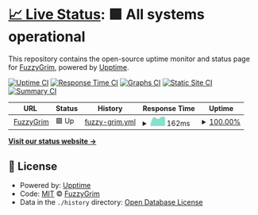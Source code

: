 # [📈 Live Status](https://FuzzyGrim.github.io/uptime-monitor): <!--live status--> **🟩 All systems operational**

This repository contains the open-source uptime monitor and status page for [FuzzyGrim](https://FuzzyGrim.github.io/uptime-monitor), powered by [Upptime](https://github.com/upptime/upptime).

[![Uptime CI](https://github.com/FuzzyGrim/uptime-monitor/workflows/Uptime%20CI/badge.svg)](https://github.com/FuzzyGrim/uptime-monitor/actions?query=workflow%3A%22Uptime+CI%22)
[![Response Time CI](https://github.com/FuzzyGrim/uptime-monitor/workflows/Response%20Time%20CI/badge.svg)](https://github.com/FuzzyGrim/uptime-monitor/actions?query=workflow%3A%22Response+Time+CI%22)
[![Graphs CI](https://github.com/FuzzyGrim/uptime-monitor/workflows/Graphs%20CI/badge.svg)](https://github.com/FuzzyGrim/uptime-monitor/actions?query=workflow%3A%22Graphs+CI%22)
[![Static Site CI](https://github.com/FuzzyGrim/uptime-monitor/workflows/Static%20Site%20CI/badge.svg)](https://github.com/FuzzyGrim/uptime-monitor/actions?query=workflow%3A%22Static+Site+CI%22)
[![Summary CI](https://github.com/FuzzyGrim/uptime-monitor/workflows/Summary%20CI/badge.svg)](https://github.com/FuzzyGrim/uptime-monitor/actions?query=workflow%3A%22Summary+CI%22)

<!--start: status pages-->
<!-- This summary is generated by Upptime (https://github.com/upptime/upptime) -->
<!-- Do not edit this manually, your changes will be overwritten -->
<!-- prettier-ignore -->
| URL | Status | History | Response Time | Uptime |
| --- | ------ | ------- | ------------- | ------ |
| <img alt="" src="https://favicons.githubusercontent.com/www.fuzzygrim.com" height="13"> [FuzzyGrim](https://www.fuzzygrim.com/) | 🟩 Up | [fuzzy-grim.yml](https://github.com/FuzzyGrim/uptime-monitor/commits/HEAD/history/fuzzy-grim.yml) | <details><summary><img alt="Response time graph" src="./graphs/fuzzy-grim/response-time-week.png" height="20"> 162ms</summary><br><a href="https://FuzzyGrim.github.io/uptime-monitor/history/fuzzy-grim"><img alt="Response time 254" src="https://img.shields.io/endpoint?url=https%3A%2F%2Fraw.githubusercontent.com%2FFuzzyGrim%2Fuptime-monitor%2FHEAD%2Fapi%2Ffuzzy-grim%2Fresponse-time.json"></a><br><a href="https://FuzzyGrim.github.io/uptime-monitor/history/fuzzy-grim"><img alt="24-hour response time 172" src="https://img.shields.io/endpoint?url=https%3A%2F%2Fraw.githubusercontent.com%2FFuzzyGrim%2Fuptime-monitor%2FHEAD%2Fapi%2Ffuzzy-grim%2Fresponse-time-day.json"></a><br><a href="https://FuzzyGrim.github.io/uptime-monitor/history/fuzzy-grim"><img alt="7-day response time 162" src="https://img.shields.io/endpoint?url=https%3A%2F%2Fraw.githubusercontent.com%2FFuzzyGrim%2Fuptime-monitor%2FHEAD%2Fapi%2Ffuzzy-grim%2Fresponse-time-week.json"></a><br><a href="https://FuzzyGrim.github.io/uptime-monitor/history/fuzzy-grim"><img alt="30-day response time 228" src="https://img.shields.io/endpoint?url=https%3A%2F%2Fraw.githubusercontent.com%2FFuzzyGrim%2Fuptime-monitor%2FHEAD%2Fapi%2Ffuzzy-grim%2Fresponse-time-month.json"></a><br><a href="https://FuzzyGrim.github.io/uptime-monitor/history/fuzzy-grim"><img alt="1-year response time 254" src="https://img.shields.io/endpoint?url=https%3A%2F%2Fraw.githubusercontent.com%2FFuzzyGrim%2Fuptime-monitor%2FHEAD%2Fapi%2Ffuzzy-grim%2Fresponse-time-year.json"></a></details> | <details><summary><a href="https://FuzzyGrim.github.io/uptime-monitor/history/fuzzy-grim">100.00%</a></summary><a href="https://FuzzyGrim.github.io/uptime-monitor/history/fuzzy-grim"><img alt="All-time uptime 99.97%" src="https://img.shields.io/endpoint?url=https%3A%2F%2Fraw.githubusercontent.com%2FFuzzyGrim%2Fuptime-monitor%2FHEAD%2Fapi%2Ffuzzy-grim%2Fuptime.json"></a><br><a href="https://FuzzyGrim.github.io/uptime-monitor/history/fuzzy-grim"><img alt="24-hour uptime 100.00%" src="https://img.shields.io/endpoint?url=https%3A%2F%2Fraw.githubusercontent.com%2FFuzzyGrim%2Fuptime-monitor%2FHEAD%2Fapi%2Ffuzzy-grim%2Fuptime-day.json"></a><br><a href="https://FuzzyGrim.github.io/uptime-monitor/history/fuzzy-grim"><img alt="7-day uptime 100.00%" src="https://img.shields.io/endpoint?url=https%3A%2F%2Fraw.githubusercontent.com%2FFuzzyGrim%2Fuptime-monitor%2FHEAD%2Fapi%2Ffuzzy-grim%2Fuptime-week.json"></a><br><a href="https://FuzzyGrim.github.io/uptime-monitor/history/fuzzy-grim"><img alt="30-day uptime 99.96%" src="https://img.shields.io/endpoint?url=https%3A%2F%2Fraw.githubusercontent.com%2FFuzzyGrim%2Fuptime-monitor%2FHEAD%2Fapi%2Ffuzzy-grim%2Fuptime-month.json"></a><br><a href="https://FuzzyGrim.github.io/uptime-monitor/history/fuzzy-grim"><img alt="1-year uptime 99.97%" src="https://img.shields.io/endpoint?url=https%3A%2F%2Fraw.githubusercontent.com%2FFuzzyGrim%2Fuptime-monitor%2FHEAD%2Fapi%2Ffuzzy-grim%2Fuptime-year.json"></a></details>

<!--end: status pages-->

[**Visit our status website →**](https://FuzzyGrim.github.io/uptime-monitor)

## 📄 License

- Powered by: [Upptime](https://github.com/upptime/upptime)
- Code: [MIT](./LICENSE) © [FuzzyGrim](https://FuzzyGrim.github.io/uptime-monitor)
- Data in the `./history` directory: [Open Database License](https://opendatacommons.org/licenses/odbl/1-0/)
